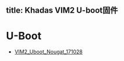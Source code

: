 title: Khadas VIM2 U-boot固件
---

# U-Boot
* [VIM2_Uboot_Nougat_171028](http://www.mediafire.com/file/de3aq3f5ljyuucg/VIM2_Uboot_Nougat_171028.7z)

